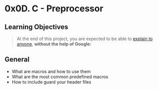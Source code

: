 # 0x0D. C - Preprocessor

## Learning Objectives
> At the end of this project, you are expected to be able to [explain to anyone](https://alx-intranet.hbtn.io/rltoken/OnMlvyxq0Mzr-7GHRPI9tQ), **without the help of Google:**

## General
* What are macros and how to use them
* What are the most common predefined macros
* How to include guard your header files
